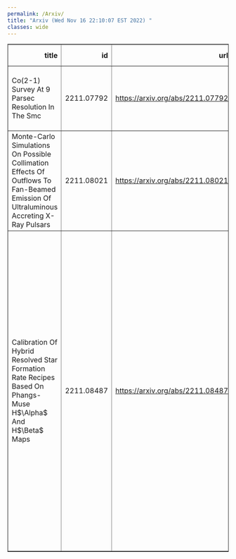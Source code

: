 ```yaml
---
permalink: /Arxiv/
title: "Arxiv (Wed Nov 16 22:10:07 EST 2022) "
classes: wide
---
```

<table border="1" class="dataframe">
  <thead>
    <tr style="text-align: right;">
      <th>title</th>
      <th>id</th>
      <th>url</th>
      <th>authors</th>
      <th>Local Authors</th>
    </tr>
  </thead>
  <tbody>
    <tr>
      <td>Co(2-1) Survey At 9 Parsec Resolution In The Smc</td>
      <td>2211.07792</td>
      <td><a href="https://arxiv.org/abs/2211.07792" target="_blank">https://arxiv.org/abs/2211.07792</a></td>
      <td>H. P. Saldaño, M. Rubio, A. D. Bolatto, C. Verdugo, K. E. Jameson, A. K. Leroy</td>
      <td>Adam Leroy</td>
    </tr>
    <tr>
      <td>Monte-Carlo Simulations On Possible Collimation Effects Of Outflows To   Fan-Beamed Emission Of Ultraluminous Accreting X-Ray Pulsars</td>
      <td>2211.08021</td>
      <td><a href="https://arxiv.org/abs/2211.08021" target="_blank">https://arxiv.org/abs/2211.08021</a></td>
      <td>X. Hou, Y. You, L. Ji, R. Soria, S. N. Zhang, M. Y. Ge, L. Tao, S. Zhang, H. Feng, M. Zhou, Y. L. Tuo, L. M. Song, J. C. Wang</td>
      <td>Ji Wang</td>
    </tr>
    <tr>
      <td>Calibration Of Hybrid Resolved Star Formation Rate Recipes Based On   Phangs-Muse H$\Alpha$ And H$\Beta$ Maps</td>
      <td>2211.08487</td>
      <td><a href="https://arxiv.org/abs/2211.08487" target="_blank">https://arxiv.org/abs/2211.08487</a></td>
      <td>Francesco Belfiore, Adam K. Leroy, Jiayi Sun, Ashley T. Barnes, Médéric Boquien, Yixian Cao, Enrico Congiu, Daniel A. Dale, Oleg V. Egorov, Cosima Eibensteiner, Simon C. O. Glover, Kathryn Grasha, Brent Groves, Ralf S. Klessen, Kathryn Kreckel, Lukas Neumann, Miguel Querejeta, Patricia Sanchez-Blazquez, Eva Schinnerer, Thomas G. Williams</td>
      <td>Adam Leroy</td>
    </tr>
  </tbody>
</table>